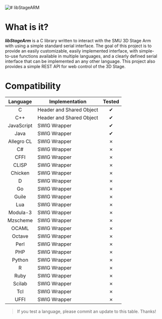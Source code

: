 ![# libStageARM](https://raw.githubusercontent.com/Thinkatron/libStageArm/master/libStageArm.png "libStageARm Logo")

# What is it?
  *__libStageArm__* is a C library written to interact with the SMU 3D Stage Arm with using a simple standard serial interface. The goal of this project is to provide an easily customizable, easily implemented interface, with simple-to-use functions available in multiple languages, and a clearly defined serial interface that can be implemented an any other language. This project also provides a simple REST API for web control of the 3D Stage.
# Compatibility
|Language        |Implementation          |Tested|
|:--------------:|------------------------|:----:|
|C               |Header and Shared Object|✔     |
|C++             |Header and Shared Object|✔     |
|JavaScript      |SWIG Wrapper            |✔     |
|Java            |SWIG Wrapper            |✔     |
|Allegro CL      |SWIG Wrapper            |✗     |
|C#              |SWIG Wrapper            |✗     |
|CFFI            |SWIG Wrapper            |✗     |
|CLISP           |SWIG Wrapper            |✗     |
|Chicken         |SWIG Wrapper            |✗     |
|D               |SWIG Wrapper            |✗     |
|Go              |SWIG Wrapper            |✗     |
|Guile           |SWIG Wrapper            |✗     |
|Lua             |SWIG Wrapper            |✗     |
|Modula-3        |SWIG Wrapper            |✗     |
|Mzscheme        |SWIG Wrapper            |✗     |
|OCAML           |SWIG Wrapper            |✗     |
|Octave          |SWIG Wrapper            |✗     |
|Perl            |SWIG Wrapper            |✗     |
|PHP             |SWIG Wrapper            |✗     |
|Python          |SWIG Wrapper            |✗     |
|R               |SWIG Wrapper            |✗     |
|Ruby            |SWIG Wrapper            |✗     |
|Scilab          |SWIG Wrapper            |✗     |
|Tcl             |SWIG Wrapper            |✗     |
|UFFI            |SWIG Wrapper            |✗     |
>If you test a language, please commit an update to this table. Thanks!
